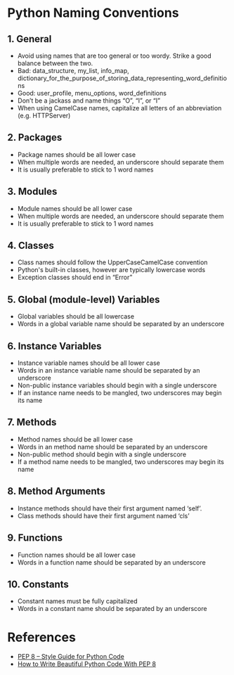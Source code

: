 # Python Naming Conventions

## 1. General

* Avoid using names that are too general or too wordy. Strike a good balance between the two.
* Bad: data_structure, my_list, info_map, dictionary_for_the_purpose_of_storing_data_representing_word_definitions
* Good: user_profile, menu_options, word_definitions
* Don’t be a jackass and name things “O”, “l”, or “I”
* When using CamelCase names, capitalize all letters of an abbreviation (e.g. HTTPServer)

## 2. Packages

* Package names should be all lower case
* When multiple words are needed, an underscore should separate them
* It is usually preferable to stick to 1 word names


## 3. Modules

* Module names should be all lower case
* When multiple words are needed, an underscore should separate them
* It is usually preferable to stick to 1 word names


## 4. Classes

* Class names should follow the UpperCaseCamelCase convention
* Python's built-in classes, however are typically lowercase words
* Exception classes should end in “Error”


## 5. Global (module-level) Variables

* Global variables should be all lowercase
* Words in a global variable name should be separated by an underscore


## 6. Instance Variables

* Instance variable names should be all lower case
* Words in an instance variable name should be separated by an underscore
* Non-public instance variables should begin with a single underscore
* If an instance name needs to be mangled, two underscores may begin its name


## 7. Methods

* Method names should be all lower case
* Words in an method name should be separated by an underscore
* Non-public method should begin with a single underscore
* If a method name needs to be mangled, two underscores may begin its name


## 8. Method Arguments

* Instance methods should have their first argument named ‘self’. 
* Class methods should have their first argument named ‘cls’


## 9. Functions

* Function names should be all lower case
* Words in a function name should be separated by an underscore

## 10. Constants

* Constant names must be fully capitalized
* Words in a constant name should be separated by an underscore

# References
* [PEP 8 – Style Guide for Python Code](https://peps.python.org/pep-0008/)
* [How to Write Beautiful Python Code With PEP 8](https://realpython.com/python-pep8/)